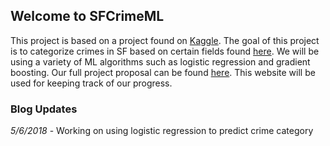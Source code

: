 ## Welcome to SFCrimeML

This project is based on a project found on [Kaggle](https://www.kaggle.com/c/sf-crime). The goal of this project is to categorize crimes in SF based on certain fields found [here](https://www.kaggle.com/c/sf-crime/data). We will be using a variety of ML algorithms such as logistic regression and gradient boosting. Our full project proposal can be found [here](https://docs.google.com/presentation/d/1gHHNm9W-lBiU_dxJtWkVJIJlVXD2OCxYvNTxZrpglJs/edit?usp=sharing). This website will be used for keeping track of our progress.

### Blog Updates

*5/6/2018* - Working on using logistic regression to predict crime category

